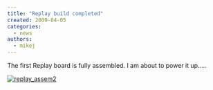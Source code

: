 ```yaml
---
title: "Replay build completed"
created: 2009-04-05
categories: 
  - news
authors: 
  - mikej
---
```


The first Replay board is fully assembled. I am about to power it up.....

[![replay_assem2](@assets/images/replay_assem2.jpg)](http://fpgaarcade.com/wp4/wp-content/uploads/2015/06/replay_assem2.jpg)
